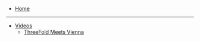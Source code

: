 * [Home](/)

-----

* [Videos](/videos/README.md)
    * [ThreeFold Meets Vienna](/videos/vienna.md)
